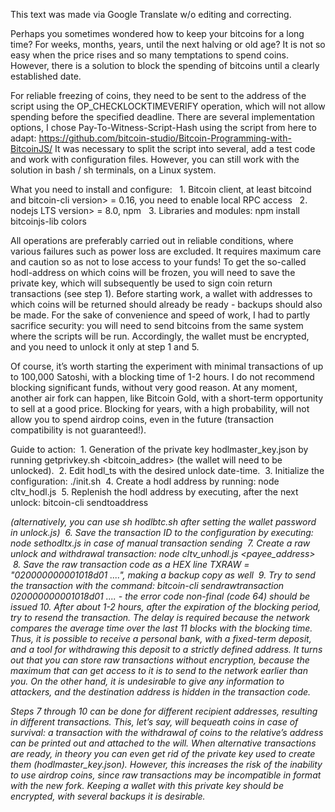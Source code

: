 This text was made via Google Translate w/o editing and correcting. 

Perhaps you sometimes wondered how to keep your bitcoins for a long time? For weeks, months, years, until the next halving or old age? It is not so easy when the price rises and so many temptations to spend coins. However, there is a solution to block the spending of bitcoins until a clearly established date.

For reliable freezing of coins, they need to be sent to the address of the script using the OP_CHECKLOCKTIMEVERIFY operation, which will not allow spending before the specified deadline. There are several implementation options, I chose Pay-To-Witness-Script-Hash using the script from here to adapt: ​​https://github.com/bitcoin-studio/Bitcoin-Programming-with-BitcoinJS/ It was necessary to split the script into several, add a test code and work with configuration files.
However, you can still work with the solution in bash / sh terminals, on a Linux system.

What you need to install and configure:
  1. Bitcoin client, at least bitcoind and bitcoin-cli version> = 0.16, you need to enable local RPC access
  2. nodejs LTS version> = 8.0, npm
  3. Libraries and modules: npm install bitcoinjs-lib colors

All operations are preferably carried out in reliable conditions, where various failures such as power loss are excluded. It requires maximum care and caution so as not to lose access to your funds! To get the so-called hodl-address on which coins will be frozen, you will need to save the private key, which will subsequently be used to sign coin return transactions (see step 1). Before starting work, a wallet with addresses to which coins will be returned should already be ready - backups should also be made. For the sake of convenience and speed of work, I had to partly sacrifice security: you will need to send bitcoins from the same system where the scripts will be run. Accordingly, the wallet must be encrypted, and you need to unlock it only at step 1 and 5.

Of course, it’s worth starting the experiment with minimal transactions of up to 100,000 Satoshi, with a blocking time of 1-2 hours. I do not recommend blocking significant funds, without very good reason. At any moment, another air fork can happen, like Bitcoin Gold, with a short-term opportunity to sell at a good price. Blocking for years, with a high probability, will not allow you to spend airdrop coins, even in the future (transaction compatibility is not guaranteed!).

Guide to action:
 1. Generation of the private key hodlmaster_key.json by running getprivkey.sh <bitcoin_addres> (the wallet will need to be unlocked).
 2. Edit hodl_ts with the desired unlock date-time.
 3. Initialize the configuration: ./init.sh
 4. Create a hodl address by running: node cltv_hodl.js
 5. Replenish the hodl address by executing, after the next unlock: bitcoin-cli sendtoaddress <address> <amount> (alternatively, you can use sh hodlbtc.sh <amount> after setting the wallet password in unlock.js)
 6. Save the transaction ID to the configuration by executing: node sethodltx.js <TXID> in case of manual transaction sending
 7. Create a raw unlock and withdrawal transaction: node cltv_unhodl.js <payee_address>
 8. Save the raw transaction code as a HEX line TXRAW = "020000000001018d01 ....", making a backup copy as well
 9. Try to send the transaction with the command: bitcoin-cli sendrawtransaction 020000000001018d01 .... - the error code non-final (code 64) should be issued
10. After about 1-2 hours, after the expiration of the blocking period, try to resend the transaction. The delay is required because the network compares the average time over the last 11 blocks with the blocking time.
 
Thus, it is possible to receive a personal bank, with a fixed-term deposit, and a tool for withdrawing this deposit to a strictly defined address. It turns out that you can store raw transactions without encryption, because the maximum that can get access to it is to send to the network earlier than you. On the other hand, it is undesirable to give any information to attackers, and the destination address is hidden in the transaction code.

Steps 7 through 10 can be done for different recipient addresses, resulting in different transactions. This, let’s say, will bequeath coins in case of survival: a transaction with the withdrawal of coins to the relative’s address can be printed out and attached to the will. When alternative transactions are ready, in theory you can even get rid of the private key used to create them (hodlmaster_key.json). However, this increases the risk of the inability to use airdrop coins, since raw transactions may be incompatible in format with the new fork. Keeping a wallet with this private key should be encrypted, with several backups it is desirable.

